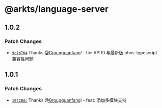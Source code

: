 # @arkts/language-server

## 1.0.2

### Patch Changes

- [`9c1b704`](https://github.com/Groupguanfang/arkTS/commit/9c1b7048a8b38bd0d129b2c850307e3d3c905613) Thanks [@Groupguanfang](https://github.com/Groupguanfang)! - fix: API10 与最新版 ohos-typescript 兼容性问题

## 1.0.1

### Patch Changes

- [`19428dc`](https://github.com/Groupguanfang/arkTS/commit/19428dcdb6f8e27914067ea48a53ce644c26f7e6) Thanks [@Groupguanfang](https://github.com/Groupguanfang)! - feat: 添加多模块支持

